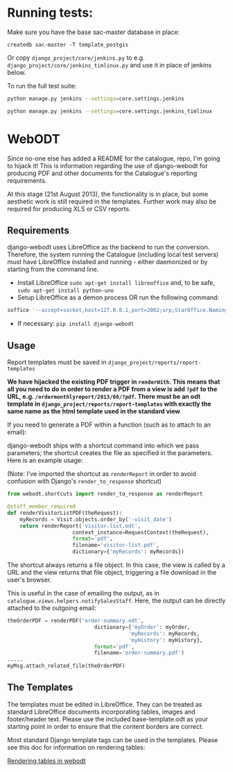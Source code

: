 # Running tests:

Make sure you have the base sac-master database in place:

```
createdb sac-master -T template_postgis
```

Or copy ``django_project/core/jenkins.py`` to e.g.
``django_project/core/jenkins_timlinux.py`` and use it in place of jenkins
below.

To run the full test suite:

```bash
python manage.py jenkins --settings=core.settings.jenkins
```

```bash
python manage.py jenkins --settings=core.settings.jenkins_timlinux
```

# WebODT

Since no-one else has added a README for the catalogue, repo, I'm going to hijack it!
This is information regarding the use of django-webodt for producing PDF and other
documents for the Catalogue's reporting requirements.

At this stage (21st August 2013), the functionality is in place, but some aesthetic
work is still required in the templates. Further work may also be required for producing
XLS or CSV reports.

## Requirements

django-webodt uses LibreOffice as the backend to run the conversion. Therefore,
the system running the Catalogue (including local test servers) must have LibreOffice
installed and running - either daemonized or by starting from the command line.

* Install LibreOffice `sudo apt-get install libreoffice` and, to be safe, `sudo apt-get install python-uno`
* Setup LibreOffice as a demon process OR run the following command:

```sh
soffice '--accept=socket,host=127.0.0.1,port=2002;urp;StarOffice.NamingService' --headless
```

* If necessary: `pip install django-webodt`

## Usage

Report templates must be saved in `django_project/reports/report-templates`

**We have hijacked the existing PDF trigger in `renderWith`. This means that all you need to do in order
to render a PDF from a view is add `?pdf` to the URL, e.g. `/ordermonthlyreport/2013/08/?pdf`. There must
be an odt template in `django_project/reports/report-templates` with exactly the same name as the html template
used in the standard view**

If you need to generate a PDF within a function (such as to attach to an email):

django-webodt ships with a shortcut command into which we pass parameters; the shortcut
creates the file as specified in the parameters. Here is an example usage:

(Note: I've imported the shortcut as `renderReport` in order to avoid confusion with
Django's `render_to_response` shortcut)

```python
from webodt.shortcuts import render_to_response as renderReport

@staff_member_required
def renderVisitorListPDF(theRequest):
    myRecords = Visit.objects.order_by('-visit_date')
    return renderReport('visitor-list.odt',
                     context_instance=RequestContext(theRequest),
                     format='pdf',
                     filename='visitor-list.pdf',
                     dictionary={'myRecords': myRecords})
```

The shortcut always returns a file object. In this case, the view is
called by a URL and the view returns that file object, triggering a file download
in the user's browser.

This is useful in the case of emailing the output, as in `catalogue.views.helpers.notifySalesStaff`.
Here, the output can be directly attached to the outgoing email:

```python
theOrderPDF = renderPDF('order-summary.odt',
                            dictionary={'myOrder': myOrder,
                                       'myRecords': myRecords,
                                       'myHistory': myHistory},
                            format='pdf',
                            filename='order-summary.pdf')
.....
myMsg.attach_related_file(theOrderPDF)
```

## The Templates

The templates must be edited in LibreOffice. They can be treated as standard LibreOffice
documents incorporating tables, images and footer/header text. Please use the included
base-template.odt as your starting point in order to ensure that the content borders
are correct.

Most standard Django template tags can be used in the templates. Please see this doc
for information on rendering tables:

[Rendering tables in webodt](https://github.com/NetAngels/django-webodt/blob/master/doc/tables.rst)
